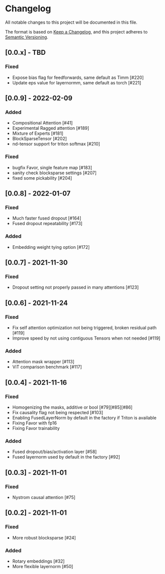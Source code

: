 # Changelog
All notable changes to this project will be documented in this file.

The format is based on [Keep a Changelog](https://keepachangelog.com/en/1.0.0/),
and this project adheres to [Semantic Versioning](https://semver.org/spec/v2.0.0.html).

## [0.0.x] - TBD
### Fixed
- Expose bias flag for feedforwards, same default as Timm [#220]
- Update eps value for layernormm, same default as torch [#221]

## [0.0.9] - 2022-02-09
### Added
- Compositional Attention [#41]
- Experimental Ragged attention [#189]
- Mixture of Experts [#181]
- BlockSparseTensor [#202]
- nd-tensor support for triton softmax [#210]

### Fixed
- bugfix Favor, single feature map [#183]
- sanity check blocksparse settings [#207]
- fixed some pickability [#204]

## [0.0.8] - 2022-01-07
### Fixed
- Much faster fused dropout [#164]
- Fused dropout repeatability [#173]

### Added
- Embedding weight tying option [#172]

## [0.0.7] - 2021-11-30
### Fixed
- Dropout setting not properly passed in many attentions [#123]

## [0.0.6] - 2021-11-24
### Fixed
- Fix self attention optimization not being triggered, broken residual path [#119]
- Improve speed by not using contiguous Tensors when not needed [#119]

### Added
- Attention mask wrapper [#113]
- ViT comparison benchmark [#117]

## [0.0.4] - 2021-11-16
### Fixed
- Homogenizing the masks, additive or bool [#79][#85][#86]
- Fix causality flag not being respected [#103]
- Enabling FusedLayerNorm by default in the factory if Triton is available
- Fixing Favor with fp16
- Fixing Favor trainability

### Added
- Fused dropout/bias/activation layer [#58]
- Fused layernorm used by default in the factory [#92]


## [0.0.3] - 2021-11-01
### Fixed
- Nystrom causal attention [#75]


## [0.0.2] - 2021-11-01
### Fixed
- More robust blocksparse [#24]

### Added
- Rotary embeddings [#32]
- More flexible layernorm [#50]
